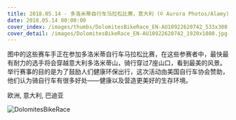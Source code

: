 ```yaml
---
title: 2018.05.14 - 多洛米蒂自行车马拉松比赛，意大利 (© Aurora Photos/Alamy)
date: 2018.05.14 00:00:00
cover_index: /images/thumbs/DolomitesBikeRace_EN-AU10922620742_533x300.jpg
cover_detail: /images/DolomitesBikeRace_EN-AU10922620742_1920x1080.jpg
---
```


图中的这些赛车手正在参加多洛米蒂自行车马拉松比赛，在这些参赛者中，最快最有耐力的选手将会穿越意大利多洛米蒂山，骑行穿过7座山口，看到最美的风景。举行赛事的目的是为了鼓励人们健康环保出行，这次活动由美国自行车协会赞助，他们认为骑自行车有很多好处——健康以及营造更美好的生存环境。

欧洲, 意大利, 巴迪亚

![DolomitesBikeRace](/images/DolomitesBikeRace_EN-AU10922620742_1920x1080.jpg)
